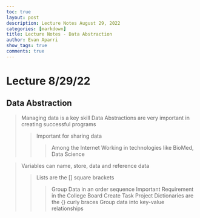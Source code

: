 ```yaml
---
toc: true
layout: post
description: Lecture Notes August 29, 2022
categories: [markdown]
title: Lecture Notes - Data Abstraction
author: Evan Aparri
show_tags: true
comments: true
---
```


# Lecture 8/29/22

## Data Abstraction
>Managing data is a key skill
> Data Abstractions are very important in creating successful programs
>>Important for sharing data
>>>Among the Internet
>>>Working in technologies like BioMed, Data Science

> Variables can name, store, data and reference data
>>Lists are the [] square brackets
>>>Group Data in an order sequence
>>> Important Requirement in the College Board Create Task Project
>>Dictionaries are the {} curly braces
>>>Group data into key-value relationships